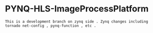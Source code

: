 # PYNQ-HLS-ImageProcessPlatform



    This is a development branch on zynq side . Zynq changes including tornado net-config , pynq-function , etc . 
